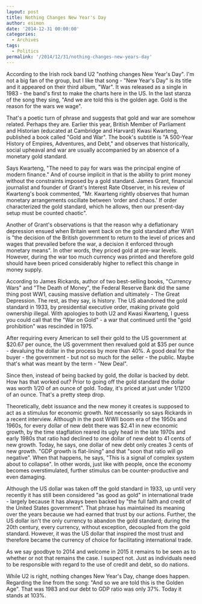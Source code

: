 ```yaml
---
layout: post
title: Nothing Changes New Year's Day
author: esimon
date: '2014-12-31 00:00:00'
categories:
  - Archives
tags:
  - Politics
permalink: '/2014/12/31/nothing-changes-new-years-day'
---
```

According to the Irish rock band U2 "nothing changes New Year's Day". I'm not a big fan of the group, but I like that song - "New Year's Day" is its title and it appeared on their third album, "War". It was released as a single in 1983 - the band's first to make the charts here in the US. In the last stanza of the song they sing, "And we are told this is the golden age. Gold is the reason for the wars we wage". 

That's a poetic turn of phrase and suggests that gold and war are somehow related. Perhaps they are. Earlier this year, British Member of Parliament and Historian (educated at Cambridge and Harvard) Kwasi Kwarteng, published a book called "Gold and War". The book's subtitle is "A 500-Year History of Empires, Adventures, and Debt," and observes that historically, social upheaval and war are usually accompanied by an absence of a monetary gold standard. 

Says Kwarteng, "The need to pay for wars was the principal engine of modern finance." And of course implicit in that is the ability to print money without the constraints imposed by a gold standard. James Grant, financial journalist and founder of Grant's Interest Rate Observer, in his review of Kwarteng's book commented, "Mr. Kwarteng rightly observes that human monetary arrangements oscillate between ‘order and chaos.' If order characterized the gold standard, which he allows, then our present-day setup must be counted chaotic".

Another of Grant's observations is that the reason why a deflationary depression ensued when Britain went back on the gold standard after WW1 is "the decision of the British government to return to the level of prices and wages that prevailed before the war, a decision it enforced through monetary means". In other words, they priced gold at pre-war levels. However, during the war too much currency was printed and therefore gold should have been priced considerably higher to reflect this change in money supply. 

According to James Rickards, author of two best-selling books, "Currency Wars" and "The Death of Money", the Federal Reserve Bank did the same thing post WW1, causing massive deflation and ultimately - The Great Depression. The rest, as they say, is history. The US abandoned the gold standard in 1933, by presidential executive order, making private gold ownership illegal. With apologies to both U2 and Kwasi Kwarteng, I guess you could call that the "War on Gold" - a war that continued until the "gold prohibition" was rescinded in 1975. 

After requiring every American to sell their gold to the US government at $20.67 per ounce, the US government then revalued gold at $35 per ounce - devaluing the dollar in the process by more than 40%. A good deal for the buyer - the government - but not so much for the seller - the public. Maybe that's what was meant by the term - "New Deal". 

Since then, instead of being backed by gold, the dollar is backed by debt. How has that worked out? Prior to going off the gold standard the dollar was worth 1/20 of an ounce of gold. Today, it's priced at just under 1/1200 of an ounce. That's a pretty steep drop. 

Theoretically, debt issuance and the new money it creates is supposed to act as a stimulus for economic growth. Not necessarily so says Rickards in a recent interview. Although in the post WWII boom era of the 1950s and 1960s, for every dollar of new debt there was $2.41 in new economic growth, by the time stagflation reared its ugly head in the late 1970s and early 1980s that ratio had declined to one dollar of new debt to 41 cents of new growth. Today, he says, one dollar of new debt only creates 3 cents of new growth. "GDP growth is flat-lining" and that "soon that ratio will go negative". When that happens, he says, "This is a signal of complex system about to collapse". In other words, just like with people, once the economy becomes overstimulated, further stimulus can be counter-productive and even damaging. 

Although the US dollar was taken off the gold standard in 1933, up until very recently it has still been considered "as good as gold" in international trade - largely because it has always been backed by "the full faith and credit of the United States government". That phrase has maintained its meaning over the years because we had earned that trust by our actions. Further, the US dollar isn't the only currency to abandon the gold standard; during the 20th century, every currency, without exception, decoupled from the gold standard. However, it was the US dollar that inspired the most trust and therefore became the currency of choice for facilitating international trade. 

As we say goodbye to 2014 and welcome in 2015 it remains to be seen as to whether or not that remains the case. I suspect not. Just as individuals need to be responsible with regard to the use of credit and debt, so do nations. 

While U2 is right, nothing changes New Year's Day, change does happen. Regarding the line from the song: "And so we are told this is the Golden Age". That was 1983 and our debt to GDP ratio was only 37%. Today it stands at 103%. 

